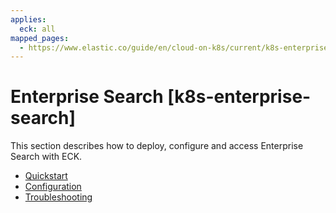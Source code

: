 ```yaml
---
applies:
  eck: all
mapped_pages:
  - https://www.elastic.co/guide/en/cloud-on-k8s/current/k8s-enterprise-search.html
---
```


# Enterprise Search [k8s-enterprise-search]

This section describes how to deploy, configure and access Enterprise Search with ECK.

* [Quickstart](quickstart-enterprise-search.md)
* [Configuration](configuration-enterprise-search.md)
* [Troubleshooting](troubleshooting-enterprise-search.md)




